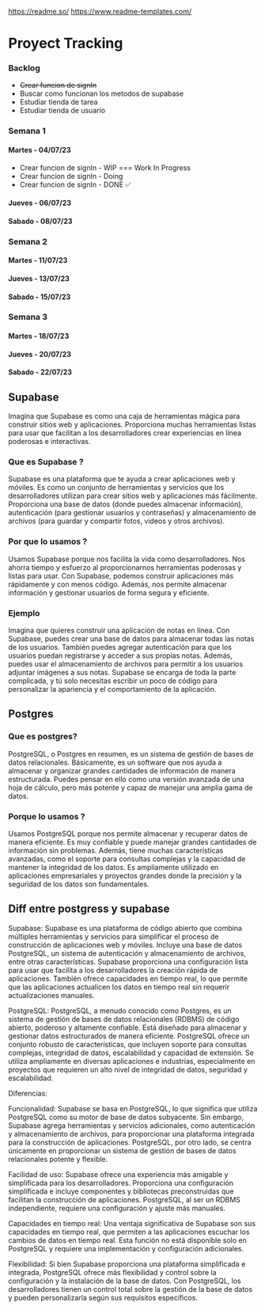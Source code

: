 https://readme.so/
https://www.readme-templates.com/

# Proyect Tracking

### Backlog

- ~~Crear funcion de signIn~~
- Buscar como funcionan los metodos de supabase
- Estudiar tienda de tarea
- Estudiar tienda de usuario

### Semana 1

#### Martes - 04/07/23

- Crear funcion de signIn - WIP === Work In Progress
- Crear funcion de signIn - Doing
- Crear funcion de signIn - DONE ✅

#### Jueves - 06/07/23

#### Sabado - 08/07/23

### Semana 2

#### Martes - 11/07/23

#### Jueves - 13/07/23

#### Sabado - 15/07/23

### Semana 3

#### Martes - 18/07/23

#### Jueves - 20/07/23

#### Sabado - 22/07/23


## Supabase

Imagina que Supabase es como una caja de herramientas mágica para construir sitios web y aplicaciones. Proporciona muchas herramientas listas para usar que facilitan a los desarrolladores crear experiencias en línea poderosas e interactivas.

### Que es Supabase ?

Supabase es una plataforma que te ayuda a crear aplicaciones web y móviles. Es como un conjunto de herramientas y servicios que los desarrolladores utilizan para crear sitios web y aplicaciones más fácilmente. Proporciona una base de datos (donde puedes almacenar información), autenticación (para gestionar usuarios y contraseñas) y almacenamiento de archivos (para guardar y compartir fotos, videos y otros archivos).

### Por que lo usamos ?

Usamos Supabase porque nos facilita la vida como desarrolladores. Nos ahorra tiempo y esfuerzo al proporcionarnos herramientas poderosas y listas para usar. Con Supabase, podemos construir aplicaciones más rápidamente y con menos código. Además, nos permite almacenar información y gestionar usuarios de forma segura y eficiente.

### Ejemplo

Imagina que quieres construir una aplicación de notas en línea. Con Supabase, puedes crear una base de datos para almacenar todas las notas de los usuarios. También puedes agregar autenticación para que los usuarios puedan registrarse y acceder a sus propias notas. Además, puedes usar el almacenamiento de archivos para permitir a los usuarios adjuntar imágenes a sus notas. Supabase se encarga de toda la parte complicada, y tú solo necesitas escribir un poco de código para personalizar la apariencia y el comportamiento de la aplicación.

## Postgres

### Que es postgres?

PostgreSQL, o Postgres en resumen, es un sistema de gestión de bases de datos relacionales. Básicamente, es un software que nos ayuda a almacenar y organizar grandes cantidades de información de manera estructurada. Puedes pensar en ello como una versión avanzada de una hoja de cálculo, pero más potente y capaz de manejar una amplia gama de datos.

### Porque lo usamos ?

Usamos PostgreSQL porque nos permite almacenar y recuperar datos de manera eficiente. Es muy confiable y puede manejar grandes cantidades de información sin problemas. Además, tiene muchas características avanzadas, como el soporte para consultas complejas y la capacidad de mantener la integridad de los datos. Es ampliamente utilizado en aplicaciones empresariales y proyectos grandes donde la precisión y la seguridad de los datos son fundamentales.

## Diff entre postgress y supabase

Supabase:
Supabase es una plataforma de código abierto que combina múltiples herramientas y servicios para simplificar el proceso de construcción de aplicaciones web y móviles. Incluye una base de datos PostgreSQL, un sistema de autenticación y almacenamiento de archivos, entre otras características. Supabase proporciona una configuración lista para usar que facilita a los desarrolladores la creación rápida de aplicaciones. También ofrece capacidades en tiempo real, lo que permite que las aplicaciones actualicen los datos en tiempo real sin requerir actualizaciones manuales.

PostgreSQL:
PostgreSQL, a menudo conocido como Postgres, es un sistema de gestión de bases de datos relacionales (RDBMS) de código abierto, poderoso y altamente confiable. Está diseñado para almacenar y gestionar datos estructurados de manera eficiente. PostgreSQL ofrece un conjunto robusto de características, que incluyen soporte para consultas complejas, integridad de datos, escalabilidad y capacidad de extensión. Se utiliza ampliamente en diversas aplicaciones e industrias, especialmente en proyectos que requieren un alto nivel de integridad de datos, seguridad y escalabilidad.

Diferencias:

Funcionalidad: Supabase se basa en PostgreSQL, lo que significa que utiliza PostgreSQL como su motor de base de datos subyacente. Sin embargo, Supabase agrega herramientas y servicios adicionales, como autenticación y almacenamiento de archivos, para proporcionar una plataforma integrada para la construcción de aplicaciones. PostgreSQL, por otro lado, se centra únicamente en proporcionar un sistema de gestión de bases de datos relacionales potente y flexible.

Facilidad de uso: Supabase ofrece una experiencia más amigable y simplificada para los desarrolladores. Proporciona una configuración simplificada e incluye componentes y bibliotecas preconstruidas que facilitan la construcción de aplicaciones. PostgreSQL, al ser un RDBMS independiente, requiere una configuración y ajuste más manuales.

Capacidades en tiempo real: Una ventaja significativa de Supabase son sus capacidades en tiempo real, que permiten a las aplicaciones escuchar los cambios de datos en tiempo real. Esta función no está disponible solo en PostgreSQL y requiere una implementación y configuración adicionales.

Flexibilidad: Si bien Supabase proporciona una plataforma simplificada e integrada, PostgreSQL ofrece más flexibilidad y control sobre la configuración y la instalación de la base de datos. Con PostgreSQL, los desarrolladores tienen un control total sobre la gestión de la base de datos y pueden personalizarla según sus requisitos específicos.